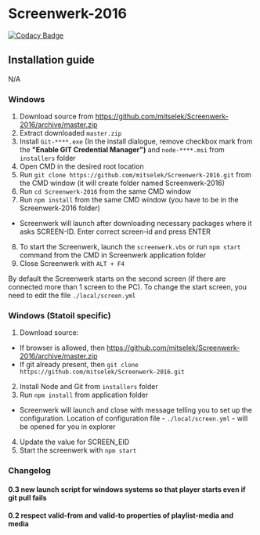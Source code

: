 # Screenwerk-2016
[![Codacy Badge](https://api.codacy.com/project/badge/Grade/e70ffe1eb0fb4886bf329b613ed3f263)](https://www.codacy.com/app/mihkel-putrinsh/Screenwerk-2016?utm_source=github.com&amp;utm_medium=referral&amp;utm_content=mitselek/Screenwerk-2016&amp;utm_campaign=Badge_Grade)

## Installation guide
N/A

### Windows
1. Download source from https://github.com/mitselek/Screenwerk-2016/archive/master.zip
2. Extract downloaded `master.zip`
3. Install `Git-****.exe` (In the install dialogue, remove checkbox mark from the __"Enable GIT Credential Manager")__ and `node-****.msi` from `installers` folder
4. Open CMD in the desired root location
5. Run `git clone https://github.com/mitselek/Screenwerk-2016.git` from the CMD window (it will create folder named Screenwerk-2016)
6. Run `cd Screenwerk-2016` from the same CMD window
7. Run `npm install` from the same CMD window (you have to be in the Screenwerk-2016 folder)
  - Screenwerk will launch after downloading necessary packages where it asks SCREEN-ID. Enter correct screen-id and press ENTER
8. To start the Screenwerk, launch the `screenwerk.vbs` or run `npm start` command from the CMD in Screenwerk application folder
9. Close Screenwerk with `ALT + F4`

By default the Screenwerk starts on the second screen (if there are connected more than 1 screen to the PC). To change the start screen, you need to edit the file `./local/screen.yml`

### Windows (Statoil specific)

1. Download source:
  - If browser is allowed, then https://github.com/mitselek/Screenwerk-2016/archive/master.zip
  - If git already present, then `git clone https://github.com/mitselek/Screenwerk-2016.git`
2. Install Node and Git from `installers` folder
3. Run `npm install` from application folder
  - Screenwerk will launch and close with message telling you to set up the configuration. Location of configuration file - `./local/screen.yml` -  will be opened for you in explorer
4. Update the value for SCREEN_EID
6. Start the screenwerk with `npm start`


### Changelog

#### 0.3 new launch script for windows systems so that player starts even if git pull fails

#### 0.2 respect valid-from and valid-to properties of playlist-media and media

